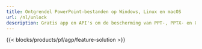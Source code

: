```yaml
---
title: Ontgrendel PowerPoint-bestanden op Windows, Linux en macOS
url: /nl/unlock
description: Gratis app en API's om de bescherming van PPT-, PPTX- en ODP-presentaties te verwijderen
---
```


{{< blocks/products/pf/agp/feature-solution >}} 

